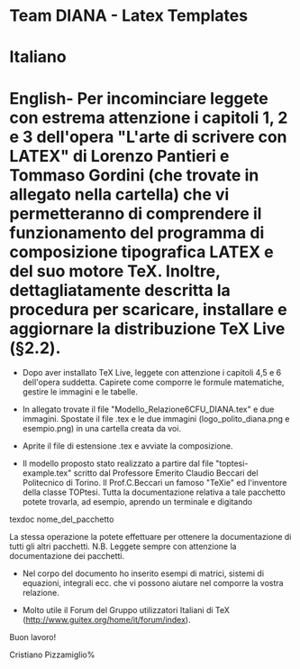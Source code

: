 # Team DIANA - Latex Templates 

# Italiano

# English- Per incominciare leggete con estrema attenzione i capitoli 1, 2 e 3 dell'opera "L'arte di scrivere con LATEX" di Lorenzo Pantieri e Tommaso Gordini (che trovate in allegato nella cartella) che vi permetteranno di comprendere il funzionamento del programma di composizione tipografica LATEX e del suo motore TeX. Inoltre, dettagliatamente descritta la procedura per scaricare, installare e aggiornare la distribuzione TeX Live (§2.2). 

- Dopo aver installato TeX Live, leggete con attenzione i capitoli 4,5 e 6 dell'opera suddetta. Capirete come comporre le formule matematiche, gestire le immagini e le tabelle.

- In allegato trovate il file "Modello_Relazione6CFU_DIANA.tex" e due immagini. Spostate il file .tex e le due immagini (logo_polito_diana.png e esempio.png) in una cartella creata da voi.

- Aprite il file di estensione .tex e avviate la composizione.

- Il modello proposto stato realizzato a partire dal file "toptesi-example.tex" scritto dal Professore Emerito Claudio Beccari del Politecnico di Torino. 
Il Prof.C.Beccari un famoso "TeXie" ed l'inventore della classe TOPtesi. Tutta la documentazione relativa a tale pacchetto potete trovarla, ad esempio, aprendo un terminale e digitando

texdoc nome_del_pacchetto

La stessa operazione la potete effettuare per ottenere la documentazione di tutti gli altri pacchetti.
N.B. Leggete sempre con attenzione la documentazione dei pacchetti.

- Nel corpo del documento ho inserito esempi di matrici, sistemi di equazioni, integrali ecc. che vi possono aiutare nel comporre la vostra relazione.

- Molto utile il Forum del Gruppo utilizzatori Italiani di TeX (http://www.guitex.org/home/it/forum/index).

Buon lavoro!

Cristiano Pizzamiglio% 
